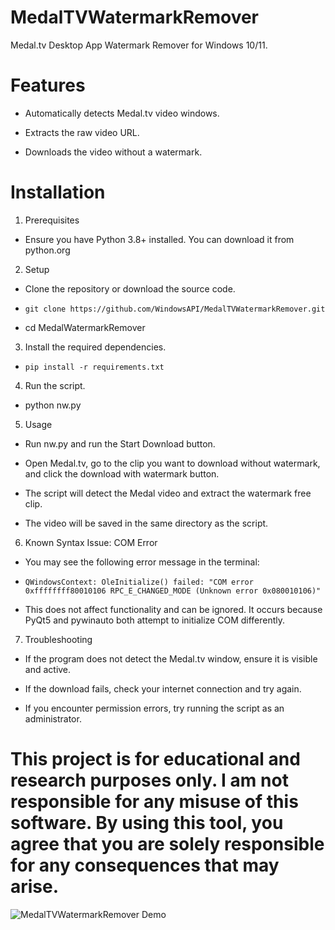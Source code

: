 # MedalTVWatermarkRemover

Medal.tv Desktop App Watermark Remover for Windows 10/11.

# Features

- Automatically detects Medal.tv video windows.

- Extracts the raw video URL.

- Downloads the video without a watermark.

# Installation

1. Prerequisites

- Ensure you have Python 3.8+ installed. You can download it from python.org

2. Setup

- Clone the repository or download the source code.

- ```git clone https://github.com/WindowsAPI/MedalTVWatermarkRemover.git```
  
- cd MedalWatermarkRemover

3. Install the required dependencies.

- ```pip install -r requirements.txt```

4. Run the script.

- python nw.py

5. Usage

- Run nw.py and run the Start Download button.
  
- Open Medal.tv, go to the clip you want to download without watermark, and click the download with watermark button.

- The script will detect the Medal video and extract the watermark free clip.

- The video will be saved in the same directory as the script.

6. Known Syntax Issue: COM Error

- You may see the following error message in the terminal:

- ```QWindowsContext: OleInitialize() failed: "COM error 0xffffffff80010106 RPC_E_CHANGED_MODE (Unknown error 0x080010106)"```

- This does not affect functionality and can be ignored. It occurs because PyQt5 and pywinauto both attempt to initialize COM differently.

7. Troubleshooting

- If the program does not detect the Medal.tv window, ensure it is visible and active.

- If the download fails, check your internet connection and try again.

- If you encounter permission errors, try running the script as an administrator.

# This project is for educational and research purposes only. I am not responsible for any misuse of this software. By using this tool, you agree that you are solely responsible for any consequences that may arise.

![MedalTVWatermarkRemover Demo](https://i.gyazo.com/b45f24dee04fc6ce0eef7c84bd31d226.gif)
